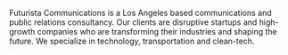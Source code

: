 Futurista Communications is a Los Angeles based communications and public relations consultancy. Our clients are disruptive startups and high-growth companies who are transforming their industries and shaping the future. We specialize in technology, transportation and clean-tech.
